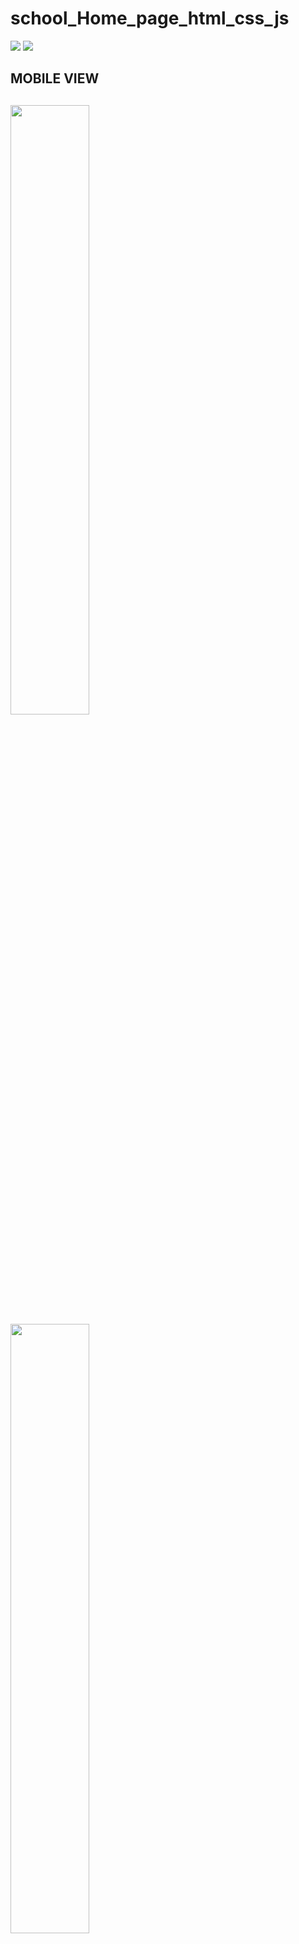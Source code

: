 <h1>school_Home_page_html_css_js</h1>
<img src="https://user-images.githubusercontent.com/100817261/167217450-a8b37aa1-f9f6-4701-b48e-8d529925fdc8.png"/>
<img src="https://user-images.githubusercontent.com/100817261/167217503-046b15a0-6c32-4ebe-86f5-863ae0ce6dbb.png"/>
<h2>MOBILE VIEW<h2/>
<img style="margin:auto;width:50%" src="https://user-images.githubusercontent.com/100817261/167217517-960d6476-5042-48e5-bbce-c86379fe501f.png"/>
<img style="margin:auto;width:50%" src="https://user-images.githubusercontent.com/100817261/167217524-68245471-2e2d-4186-a4df-a27e4b894cd6.png"/>
<h3>HTML</h3>
<h3>CSS</h3>
<h3>JavaScript</h3>
